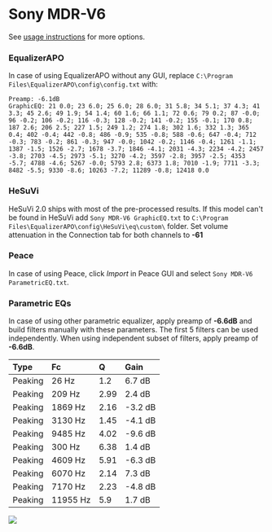 # Sony MDR-V6
See [usage instructions](https://github.com/jaakkopasanen/AutoEq#usage) for more options.

### EqualizerAPO
In case of using EqualizerAPO without any GUI, replace `C:\Program Files\EqualizerAPO\config\config.txt`
with:
```
Preamp: -6.1dB
GraphicEQ: 21 0.0; 23 6.0; 25 6.0; 28 6.0; 31 5.8; 34 5.1; 37 4.3; 41 3.3; 45 2.6; 49 1.9; 54 1.4; 60 1.6; 66 1.1; 72 0.6; 79 0.2; 87 -0.0; 96 -0.2; 106 -0.2; 116 -0.3; 128 -0.2; 141 -0.2; 155 -0.1; 170 0.8; 187 2.6; 206 2.5; 227 1.5; 249 1.2; 274 1.8; 302 1.6; 332 1.3; 365 0.4; 402 -0.4; 442 -0.8; 486 -0.9; 535 -0.8; 588 -0.6; 647 -0.4; 712 -0.3; 783 -0.2; 861 -0.3; 947 -0.0; 1042 -0.2; 1146 -0.4; 1261 -1.1; 1387 -1.5; 1526 -2.7; 1678 -3.7; 1846 -4.1; 2031 -4.3; 2234 -4.2; 2457 -3.8; 2703 -4.5; 2973 -5.1; 3270 -4.2; 3597 -2.8; 3957 -2.5; 4353 -5.7; 4788 -4.6; 5267 -0.0; 5793 2.8; 6373 1.8; 7010 -1.9; 7711 -3.3; 8482 -5.5; 9330 -8.6; 10263 -7.2; 11289 -0.8; 12418 0.0
```

### HeSuVi
HeSuVi 2.0 ships with most of the pre-processed results. If this model can't be found in HeSuVi add
`Sony MDR-V6 GraphicEQ.txt` to `C:\Program Files\EqualizerAPO\config\HeSuVi\eq\custom\` folder.
Set volume attenuation in the Connection tab for both channels to **-61**

### Peace
In case of using Peace, click *Import* in Peace GUI and select `Sony MDR-V6 ParametricEQ.txt`.

### Parametric EQs
In case of using other parametric equalizer, apply preamp of **-6.6dB** and build filters manually
with these parameters. The first 5 filters can be used independently.
When using independent subset of filters, apply preamp of **-6.6dB**.

| Type    | Fc       |    Q | Gain    |
|:--------|:---------|:-----|:--------|
| Peaking | 26 Hz    | 1.2  | 6.7 dB  |
| Peaking | 209 Hz   | 2.99 | 2.4 dB  |
| Peaking | 1869 Hz  | 2.16 | -3.2 dB |
| Peaking | 3130 Hz  | 1.45 | -4.1 dB |
| Peaking | 9485 Hz  | 4.02 | -9.6 dB |
| Peaking | 300 Hz   | 6.38 | 1.4 dB  |
| Peaking | 4609 Hz  | 5.91 | -6.3 dB |
| Peaking | 6070 Hz  | 2.14 | 7.3 dB  |
| Peaking | 7170 Hz  | 2.23 | -4.8 dB |
| Peaking | 11955 Hz | 5.9  | 1.7 dB  |

![](https://raw.githubusercontent.com/jaakkopasanen/AutoEq/master/results/headphonecom/sbaf-serious/Sony%20MDR-V6/Sony%20MDR-V6.png)